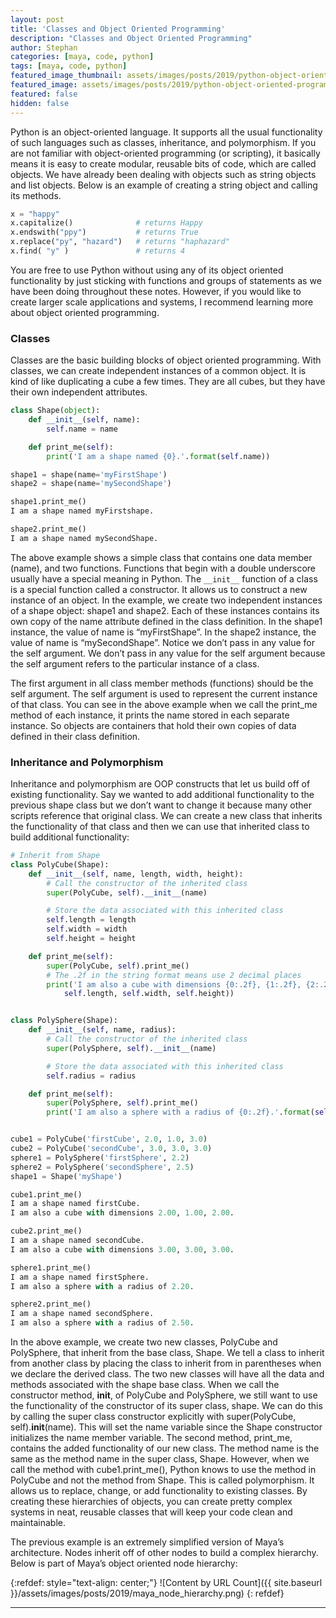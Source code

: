 ```yaml
---
layout: post
title: 'Classes and Object Oriented Programming'
description: "Classes and Object Oriented Programming"
author: Stephan
categories: [maya, code, python]
tags: [maya, code, python]
featured_image_thumbnail: assets/images/posts/2019/python-object-oriented-programming.jpg
featured_image: assets/images/posts/2019/python-object-oriented-programming.jpg
featured: false
hidden: false
---
```


Python is an object-oriented language. It supports all the usual functionality of such languages such as classes, inheritance, and polymorphism. If you are not familiar with object-oriented programming (or scripting), it basically means it is easy to create modular, reusable bits of code, which are called objects. We have already been dealing with objects such as string objects and list objects. Below is an example of creating a string object and calling its methods.

```python
x = "happy"
x.capitalize()              # returns Happy
x.endswith("ppy")           # returns True
x.replace("py", "hazard")   # returns "haphazard"
x.find( "y" )               # returns 4
```

You are free to use Python without using any of its object oriented functionality by just sticking with functions and groups of statements as we have been doing throughout these notes. However, if you would like to create larger scale applications and systems, I recommend learning more about object oriented programming.

### Classes

Classes are the basic building blocks of object oriented programming. With classes, we can create independent instances of a common object. It is kind of like duplicating a cube a few times. They are all cubes, but they have their own independent attributes.

```python
class Shape(object):
    def __init__(self, name):
        self.name = name

    def print_me(self):
        print('I am a shape named {0}.'.format(self.name))

shape1 = shape(name='myFirstShape')
shape2 = shape(name='mySecondShape')

shape1.print_me()
I am a shape named myFirstshape.

shape2.print_me()
I am a shape named mySecondShape.
```

The above example shows a simple class that contains one data member (name), and two functions. Functions that begin with a double underscore usually have a special meaning in Python. The `__init__` function of a class is a special function called a constructor. It allows us to construct a new instance of an object. In the example, we create two independent instances of a shape object: shape1 and shape2. Each of these instances contains its own copy of the name attribute defined in the class definition. In the shape1 instance, the value of name is “myFirstShape”. In the shape2 instance, the value of name is “mySecondShape”. Notice we don’t pass in any value for the self argument. We don’t pass in any value for the self argument because the self argument refers to the particular instance of a class.

The first argument in all class member methods (functions) should be the self argument. The self argument is used to represent the current instance of that class. You can see in the above example when we call the print_me method of each instance, it prints the name stored in each separate instance. So objects are containers that hold their own copies of data defined in their class definition.

### Inheritance and Polymorphism

Inheritance and polymorphism are OOP constructs that let us build off of existing functionality. Say we wanted to add additional functionality to the previous shape class but we don’t want to change it because many other scripts reference that original class. We can create a new class that inherits the functionality of that class and then we can use that inherited class to build additional functionality:

```python
# Inherit from Shape
class PolyCube(Shape):
    def __init__(self, name, length, width, height):
        # Call the constructor of the inherited class
        super(PolyCube, self).__init__(name)

        # Store the data associated with this inherited class
        self.length = length
        self.width = width
        self.height = height

    def print_me(self):
        super(PolyCube, self).print_me()
        # The .2f in the string format means use 2 decimal places
        print('I am also a cube with dimensions {0:.2f}, {1:.2f}, {2:.2f}.'.format(
            self.length, self.width, self.height))


class PolySphere(Shape):
    def __init__(self, name, radius):
        # Call the constructor of the inherited class
        super(PolySphere, self).__init__(name)

        # Store the data associated with this inherited class
        self.radius = radius

    def print_me(self):
        super(PolySphere, self).print_me()
        print('I am also a sphere with a radius of {0:.2f}.'.format(self.radius))


cube1 = PolyCube('firstCube', 2.0, 1.0, 3.0)
cube2 = PolyCube('secondCube', 3.0, 3.0, 3.0)
sphere1 = PolySphere('firstSphere', 2.2)
sphere2 = PolySphere('secondSphere', 2.5)
shape1 = Shape('myShape')

cube1.print_me()
I am a shape named firstCube.
I am also a cube with dimensions 2.00, 1.00, 2.00.

cube2.print_me()
I am a shape named secondCube.
I am also a cube with dimensions 3.00, 3.00, 3.00.

sphere1.print_me()
I am a shape named firstSphere.
I am also a sphere with a radius of 2.20.

sphere2.print_me()
I am a shape named secondSphere.
I am also a sphere with a radius of 2.50.
```

In the above example, we create two new classes, PolyCube and PolySphere, that inherit from the base class, Shape. We tell a class to inherit from another class by placing the class to inherit from in parentheses when we declare the derived class. The two new classes will have all the data and methods associated with the shape base class. When we call the constructor method, __init__, of PolyCube and PolySphere, we still want to use the functionality of the constructor of its super class, shape. We can do this by calling the super class constructor explicitly with super(PolyCube, self).__init__(name). This will set the name variable since the Shape constructor initializes the name member variable. The second method, print_me, contains the added functionality of our new class. The method name is the same as the method name in the super class, Shape. However, when we call the method with cube1.print_me(), Python knows to use the method in PolyCube and not the method from Shape. This is called polymorphism. It allows us to replace, change, or add functionality to existing classes. By creating these hierarchies of objects, you can create pretty complex systems in neat, reusable classes that will keep your code clean and maintainable.

The previous example is an extremely simplified version of Maya’s architecture. Nodes inherit off of other nodes to build a complex hierarchy. Below is part of Maya’s object oriented node hierarchy:


{:refdef: style="text-align: center;"}
![Content by URL Count]({{ site.baseurl }}/assets/images/posts/2019/maya_node_hierarchy.png)
{: refdef}

---

<br>
